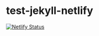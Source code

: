 # test-jekyll-netlify

[![Netlify Status](https://api.netlify.com/api/v1/badges/d090ab86-1c38-4110-8623-758d9640fc06/deploy-status)](https://app.netlify.com/sites/flamboyant-tesla-1ea207/deploys)
